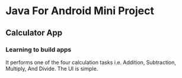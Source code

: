 # Java For Android Mini Project

## Calculator App 
### Learning to build apps

It performs one of the four calculation tasks i.e. Addition, Subtraction, Multiply, And Divide.
The UI is simple.
